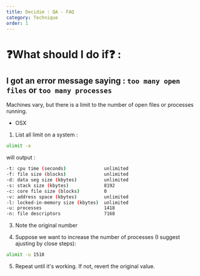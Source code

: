 ```yaml
---
title: Decidim : QA - FAQ
category: Technique
order: 1
---
```


# ❓What should I do if❓ :

## I got an error message saying : `too many open files` or `too many processes`
Machines vary, but there is a limit to the number of open files or processes running. 
  
* OSX

1. List all limit on a system :

```bash
ulimit -a
```

will output : 
```bash
-t: cpu time (seconds)              unlimited
-f: file size (blocks)              unlimited
-d: data seg size (kbytes)          unlimited
-s: stack size (kbytes)             8192
-c: core file size (blocks)         0
-v: address space (kbytes)          unlimited
-l: locked-in-memory size (kbytes)  unlimited
-u: processes                       1418
-n: file descriptors                7168
```

3. Note the original number

4. Suppose we want to increase the number of processes (I suggest ajusting by close steps):

```bash
ulimit -u 1518
```
5. Repeat until it's working. If not, revert the original value.
 
